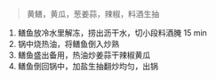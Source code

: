 > 黄鳝，黄瓜，葱姜蒜，辣椒，料酒生抽

1. 鳝鱼放冷水里解冻，捞出沥干水，切小段料酒腌 15 min
2. 锅中烧热油，将鳝鱼倒入炒熟
3. 鳝鱼盛出备用，热油炒姜蒜干辣椒黄瓜
4. 鳝鱼倒回锅中，加盐生抽翻炒均匀，出锅